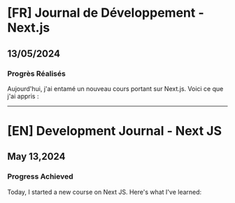 # [FR] Journal de Développement - Next.js

## 13/05/2024

### Progrès Réalisés

Aujourd'hui, j'ai entamé un nouveau cours portant sur Next.js. Voici ce que j'ai appris :

---

# [EN] Development Journal - Next JS

## May 13,2024

### Progress Achieved

Today, I started a new course on Next JS. Here's what I've learned:
